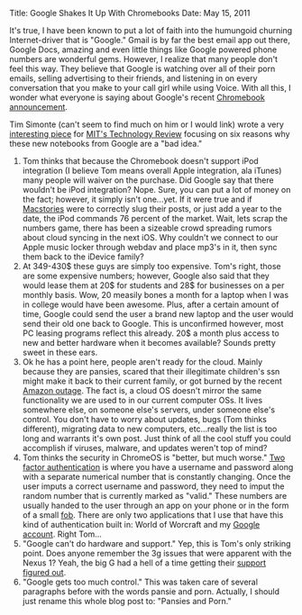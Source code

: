 Title: Google Shakes It Up With Chromebooks
Date: May 15, 2011

It's true, I have been known to put a lot of faith into the humungoid churning Internet-driver that is "Google." Gmail is by far the best email app out there, Google Docs, amazing and even little things like Google powered phone numbers are wonderful gems. However, I realize that many people don't feel this way. They believe that Google is watching over all of their porn emails, selling advertising to their friends, and listening in on every conversation that you make to your call girl while using Voice. With all this, I wonder what everyone is saying about Google's recent [Chromebook announcement](http://www.google.com/chromebook/). 

Tim Simonte (can't seem to find much on him or I would link) wrote a very [interesting piece](http://www.technologyreview.com/blog/editors/26756/) for [MIT's Technology Review](http://www.technologyreview.com/) focusing on six reasons why these new notebooks from Google are a "bad idea."

1. Tom thinks that because the Chromebook doesn't support iPod integration (I believe Tom means overall Apple integration, ala iTunes) many people will waiver on the purchase. Did Google say that there wouldn't be iPod integration? Nope. Sure, you can put a lot of money on the fact; however, it simply isn't one...yet. If it were true and if [Macstories](http://www.macstories.net/news/the-ipod-is-still-strong-grips-76-percent-of-market/) were to correctly slug their posts, or just add a year to the date, the iPod commands 76 percent of the market. Wait, lets scrap the numbers game, there has been a sizeable crowd spreading rumors about cloud syncing in the next iOS. Why couldn't we connect to our Apple music locker through webdav and place mp3's in it, then sync them back to the iDevice family?
2. At 349-430$ these guys are simply too expensive. Tom's right, those are some expensive numbers; however, Google also said that they would lease them at 20$ for students and 28$ for businesses on a per monthly basis. Wow, 20 measily bones a month for a laptop when I was in college would have been awesome. Plus, after a certain amount of time, Google could send the user a brand new laptop and the user would send their old one back to Google. This is unconfirmed however, most PC leasing programs reflect this already. 20$ a month plus access to new and better hardware when it becomes available? Sounds pretty sweet in these ears.
3. Ok he has a point here, people aren't ready for the cloud. Mainly because they are pansies, scared that their illegitimate children's ssn might make it back to their current family, or got burned by the recent [Amazon outage](http://www.computerworld.com/s/article/9216098/Amazon_outage_sparks_frustration_doubts_about_cloud). The fact is, a cloud OS doesn't mirror the same functionality we are used to in our current computer OSs. It lives somewhere else, on someone else's servers, under someone else's control. You don't have to worry about updates, bugs (Tom thinks different), migrating data to new computers, etc...really the list is too long and warrants it's own post. Just think of all the cool stuff you could accomplish if viruses, malware, and updates weren't top of mind?
4. Tom thinks the security in ChromeOS is "better, but much worse." [Two factor authentication](http://en.wikipedia.org/wiki/Two-factor_authentication) is where you have a username and password along with a separate numerical number that is constantly changing. Once the user imputs a correct username and password, they need to imput the random number that is currently marked as "valid." These numbers are usually handed to the user through an app on your phone or in the form of a small [fob](http://en.wikipedia.org/wiki/Key_fob). There are only two applications that I use that have this kind of authentication built in: World of Worcraft and my [Google account](http://googleblog.blogspot.com/2011/02/advanced-sign-in-security-for-your.html). Right Tom...
5. "Google can't do hardware and support." Yep, this is Tom's only striking point. Does anyone remember the 3g issues that were apparent with the Nexus 1? Yeah, the big G had a hell of a time getting their [support figured out](http://mashable.com/2010/01/09/google-nexus-one-support-forums/).
6. "Google gets too much control." This was taken care of several paragraphs before with the words pansie and porn. Actually, I should just rename this whole blog post to: "Pansies and Porn."

